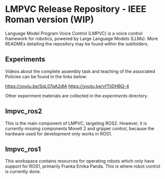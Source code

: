 # LMPVC Release Repository - IEEE Roman version (WIP)

Language Model Program Voice Control (LMPVC) is a voice control framework for robotics, powered by Large Language Models (LLMs). More READMEs detailing the repository may be found within the subfolders.

## Experiments

Videos about the complete assembly task and teaching of the associated Policies can be found in the links below:

https://youtu.be/SqL07pA2dIA
https://youtu.be/vfTIiDHBQ-4

Other experiment materials are collected in the *experiments* directory.

## lmpvc_ros2
This is the main component of LMPVC, targeting ROS2. However, it is currently missing components MoveIt 2 and gripper control, because the hardware used for development only works in ROS1.

## lmpvc_ros1
This workspace contains resources for operating robots which only have support for ROS1, primarily Franka Emika Panda. This is where robot control is currently done.
